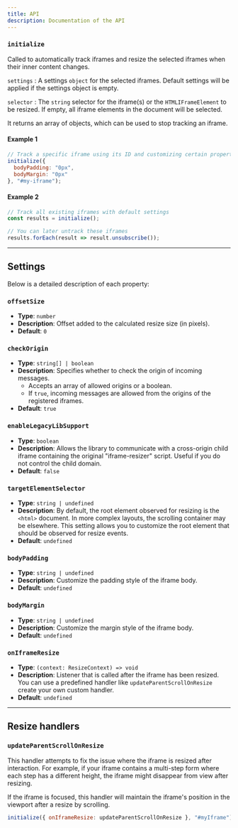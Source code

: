 ```yaml
---
title: API
description: Documentation of the API
---
```


### `initialize`


Called to automatically track iframes and resize the selected iframes when their inner content changes.

`settings` : A settings `object` for the selected iframes. Default settings will be applied if the settings object is empty.

`selector` : The `string` selector for the iframe(s) or the `HTMLIFrameElement` to be resized. If empty, all iframe elements in the document will be selected.

It returns an array of objects, which can be used to stop tracking an iframe.

#### Example 1
```js
// Track a specific iframe using its ID and customizing certain properties
initialize({
  bodyPadding: "0px",
  bodyMargin: "0px"
}, "#my-iframe");
```

#### Example 2
```js
// Track all existing iframes with default settings
const results = initialize();

// You can later untrack these iframes
results.forEach(result => result.unsubscribe());
```
--- 
## Settings

Below is a detailed description of each property:

### `offsetSize`

- **Type**: `number`
- **Description**: Offset added to the calculated resize size (in pixels).
- **Default**: `0`

### `checkOrigin`

- **Type**: `string[] | boolean`
- **Description**: Specifies whether to check the origin of incoming messages.
    - Accepts an array of allowed origins or a boolean.
    - If `true`, incoming messages are allowed from the origins of the registered iframes.
- **Default**: `true`

### `enableLegacyLibSupport`

- **Type**: `boolean`
- **Description**: Allows the library to communicate with a cross-origin child iframe containing the original "iframe-resizer" script. Useful if you do not control the child domain.
- **Default**: `false`

### `targetElementSelector`

- **Type**: `string | undefined`
- **Description**: By default, the root element observed for resizing is the `<html>` document. In more complex layouts, the scrolling container may be elsewhere. This setting allows you to customize the root element that should be observed for resize events.
- **Default**: `undefined`

### `bodyPadding`

- **Type**: `string | undefined`
- **Description**: Customize the padding style of the iframe body.
- **Default**: `undefined`

### `bodyMargin`

- **Type**: `string | undefined`
- **Description**: Customize the margin style of the iframe body.
- **Default**: `undefined`

### `onIframeResize`

- **Type**: `(context: ResizeContext) => void`
- **Description**: Listener that is called after the iframe has been resized. You can use a predefined handler like `updateParentScrollOnResize` create your own custom handler.
- **Default**: `undefined`

--- 
## Resize handlers

### `updateParentScrollOnResize` 

This handler attempts to fix the issue where the iframe is resized after interaction. 
For example, if your iframe contains a multi-step form where each step has a different height, the iframe might disappear from view after resizing.

If the iframe is focused, this handler will maintain the iframe's position in the viewport after a resize by scrolling.

```js
initialize({ onIframeResize: updateParentScrollOnResize }, "#myIframe");
```
